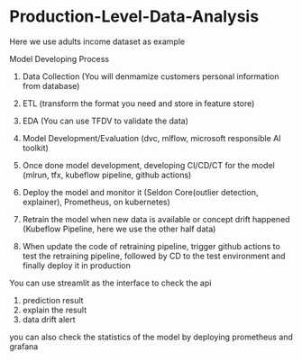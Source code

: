 # Production-Level-Data-Analysis

Here we use adults income dataset as example

Model Developing Process

1. Data Collection (You will denmamize customers personal information from database)

2. ETL (transform the format you need and store in feature store)

3. EDA (You can use TFDV to validate the data)

4. Model Development/Evaluation (dvc, mlflow, microsoft responsible AI toolkit)

5. Once done model development, developing CI/CD/CT for the model (mlrun, tfx, kubeflow pipeline, github actions)

6. Deploy the model and monitor it (Seldon Core(outlier detection, explainer), Prometheus, on kubernetes)

7. Retrain the model when new data is available or concept drift happened (Kubeflow Pipeline, here we use the other half data)

8. When update the code of retraining pipeline, trigger github actions to test the retraining pipeline, followed by CD to the test environment and finally deploy it in production 

You can use streamlit as the interface to check the api

1. prediction result
2. explain the result
3. data drift alert

you can also check the statistics of the model by deploying prometheus and grafana
